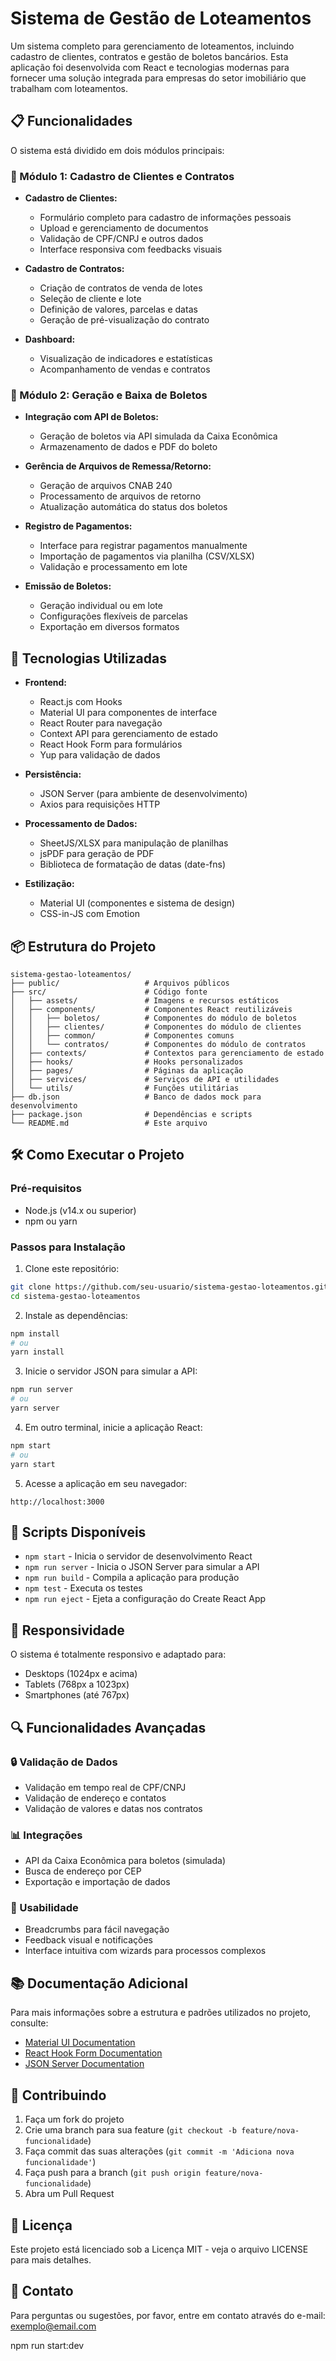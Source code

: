 # Sistema de Gestão de Loteamentos

Um sistema completo para gerenciamento de loteamentos, incluindo cadastro de clientes, contratos e gestão de boletos bancários. Esta aplicação foi desenvolvida com React e tecnologias modernas para fornecer uma solução integrada para empresas do setor imobiliário que trabalham com loteamentos.

## 📋 Funcionalidades

O sistema está dividido em dois módulos principais:

### 🧩 Módulo 1: Cadastro de Clientes e Contratos

- **Cadastro de Clientes:**
  - Formulário completo para cadastro de informações pessoais
  - Upload e gerenciamento de documentos
  - Validação de CPF/CNPJ e outros dados
  - Interface responsiva com feedbacks visuais

- **Cadastro de Contratos:**
  - Criação de contratos de venda de lotes
  - Seleção de cliente e lote
  - Definição de valores, parcelas e datas
  - Geração de pré-visualização do contrato

- **Dashboard:**
  - Visualização de indicadores e estatísticas
  - Acompanhamento de vendas e contratos

### 🧩 Módulo 2: Geração e Baixa de Boletos

- **Integração com API de Boletos:**
  - Geração de boletos via API simulada da Caixa Econômica
  - Armazenamento de dados e PDF do boleto

- **Gerência de Arquivos de Remessa/Retorno:**
  - Geração de arquivos CNAB 240
  - Processamento de arquivos de retorno
  - Atualização automática do status dos boletos

- **Registro de Pagamentos:**
  - Interface para registrar pagamentos manualmente
  - Importação de pagamentos via planilha (CSV/XLSX)
  - Validação e processamento em lote

- **Emissão de Boletos:**
  - Geração individual ou em lote
  - Configurações flexíveis de parcelas
  - Exportação em diversos formatos

## 🚀 Tecnologias Utilizadas

- **Frontend:**
  - React.js com Hooks
  - Material UI para componentes de interface
  - React Router para navegação
  - Context API para gerenciamento de estado
  - React Hook Form para formulários
  - Yup para validação de dados

- **Persistência:**
  - JSON Server (para ambiente de desenvolvimento)
  - Axios para requisições HTTP

- **Processamento de Dados:**
  - SheetJS/XLSX para manipulação de planilhas
  - jsPDF para geração de PDF
  - Biblioteca de formatação de datas (date-fns)

- **Estilização:**
  - Material UI (componentes e sistema de design)
  - CSS-in-JS com Emotion

## 📦 Estrutura do Projeto

```
sistema-gestao-loteamentos/
├── public/                   # Arquivos públicos
├── src/                      # Código fonte
│   ├── assets/               # Imagens e recursos estáticos
│   ├── components/           # Componentes React reutilizáveis
│   │   ├── boletos/          # Componentes do módulo de boletos
│   │   ├── clientes/         # Componentes do módulo de clientes
│   │   ├── common/           # Componentes comuns
│   │   └── contratos/        # Componentes do módulo de contratos
│   ├── contexts/             # Contextos para gerenciamento de estado
│   ├── hooks/                # Hooks personalizados
│   ├── pages/                # Páginas da aplicação
│   ├── services/             # Serviços de API e utilidades
│   └── utils/                # Funções utilitárias
├── db.json                   # Banco de dados mock para desenvolvimento
├── package.json              # Dependências e scripts
└── README.md                 # Este arquivo
```

## 🛠️ Como Executar o Projeto

### Pré-requisitos
- Node.js (v14.x ou superior)
- npm ou yarn

### Passos para Instalação

1. Clone este repositório:
```bash
git clone https://github.com/seu-usuario/sistema-gestao-loteamentos.git
cd sistema-gestao-loteamentos
```

2. Instale as dependências:
```bash
npm install
# ou
yarn install
```

3. Inicie o servidor JSON para simular a API:
```bash
npm run server
# ou
yarn server
```

4. Em outro terminal, inicie a aplicação React:
```bash
npm start
# ou
yarn start
```

5. Acesse a aplicação em seu navegador:
```
http://localhost:3000
```

## 🔧 Scripts Disponíveis

- `npm start` - Inicia o servidor de desenvolvimento React
- `npm run server` - Inicia o JSON Server para simular a API
- `npm run build` - Compila a aplicação para produção
- `npm test` - Executa os testes
- `npm run eject` - Ejeta a configuração do Create React App

## 📱 Responsividade

O sistema é totalmente responsivo e adaptado para:
- Desktops (1024px e acima)
- Tablets (768px a 1023px)
- Smartphones (até 767px)

## 🔍 Funcionalidades Avançadas

### 🔒 Validação de Dados
- Validação em tempo real de CPF/CNPJ
- Validação de endereço e contatos
- Validação de valores e datas nos contratos

### 📊 Integrações
- API da Caixa Econômica para boletos (simulada)
- Busca de endereço por CEP
- Exportação e importação de dados

### 🎯 Usabilidade
- Breadcrumbs para fácil navegação
- Feedback visual e notificações
- Interface intuitiva com wizards para processos complexos

## 📚 Documentação Adicional

Para mais informações sobre a estrutura e padrões utilizados no projeto, consulte:

- [Material UI Documentation](https://mui.com/getting-started/usage/)
- [React Hook Form Documentation](https://react-hook-form.com/get-started)
- [JSON Server Documentation](https://github.com/typicode/json-server)

## 🤝 Contribuindo

1. Faça um fork do projeto
2. Crie uma branch para sua feature (`git checkout -b feature/nova-funcionalidade`)
3. Faça commit das suas alterações (`git commit -m 'Adiciona nova funcionalidade'`)
4. Faça push para a branch (`git push origin feature/nova-funcionalidade`)
5. Abra um Pull Request

## 📄 Licença

Este projeto está licenciado sob a Licença MIT - veja o arquivo LICENSE para mais detalhes.

## 📧 Contato

Para perguntas ou sugestões, por favor, entre em contato através do e-mail: exemplo@email.com

npm run start:dev